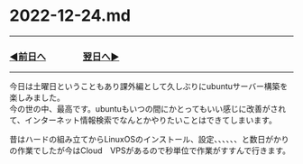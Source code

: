 # 2022-12-24.md

---

### [◀️前日へ](https://github.com/yuasys/chatty-journal/blob/main/2022/12/2022-12-23.md)&emsp;&emsp;&emsp;&emsp;[翌日へ▶️](https://github.com/yuasys/chatty-journal/blob/main/2022/12/2022-12-25.md)

---

今日は土曜日ということもあり課外編として久しぶりにubuntuサーバー構築を楽しみました。  
今の世の中、最高です。ubuntuもいつの間にかとってもいい感じに改善がされて、インターネット情報検索でなんとかやりたいことはできてしまいます。

昔はハードの組み立てからLinuxOSのインストール、設定、、、、、、と数日がかりの作業でしたが今はCloud　VPSがあるので秒単位で作業がすすんで行きます。
